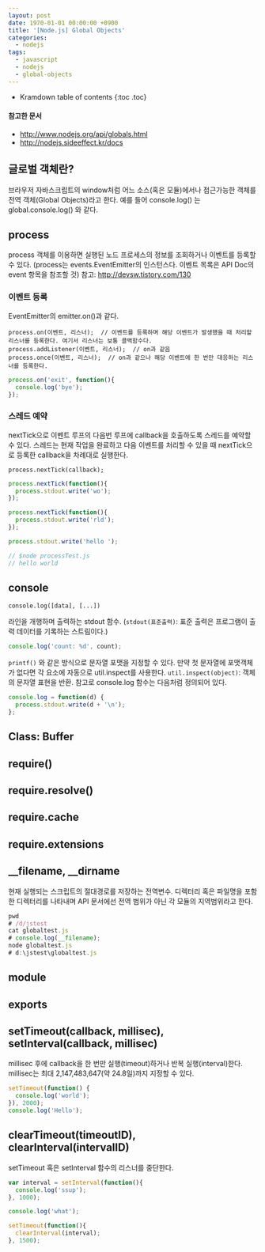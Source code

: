 ```yaml
---
layout: post
date: 1970-01-01 00:00:00 +0900
title: '[Node.js] Global Objects'
categories:
  - nodejs
tags:
  - javascript
  - nodejs
  - global-objects
---
```


* Kramdown table of contents
{:toc .toc}

#### 참고한 문서

- http://www.nodejs.org/api/globals.html
- http://nodejs.sideeffect.kr/docs

## 글로벌 객체란?

브라우저 자바스크립트의 window처럼 어느 소스(혹은 모듈)에서나 접근가능한 객체를 전역 객체(Global Objects)라고 한다.
예를 들어 console.log() 는 global.console.log() 와 같다.

## process

process 객체를 이용하면 실행된 노드 프로세스의 정보를 조회하거나 이벤트를 등록할 수 있다. (process는 events.EventEmitter의 인스턴스다. 이벤트 목록은 API Doc의 event 항목을 참조할 것)
참고: http://devsw.tistory.com/130

### 이벤트 등록

EventEmitter의 emitter.on()과 같다.

```
process.on(이벤트, 리스너);  // 이벤트를 등록하며 해당 이벤트가 발생했을 때 처리할 리스너를 등록한다. 여기서 리스너는 보통 콜백함수다.
process.addListener(이벤트, 리스너);  // on과 같음
process.once(이벤트, 리스너);  // on과 같으나 해당 이벤트에 한 번만 대응하는 리스너를 등록한다.
```

```js
process.on('exit', function(){
  console.log('bye');
});
```

### 스레드 예약

nextTick으로 이벤트 루프의 다음번 루프에 callback을 호출하도록 스레드를 예약할 수 있다. 스레드는 현재 작업을 완료하고 다음 이벤트를 처리할 수 있을 때 nextTick으로 등록한 callback을 차례대로 실행한다.

```
process.nextTick(callback);
```

```js
process.nextTick(function(){
  process.stdout.write('wo');
});

process.nextTick(function(){
  process.stdout.write('rld');
});

process.stdout.write('hello ');

// $node processTest.js
// hello world
```

## console

```
console.log([data], [...])
```

라인을 개행하며 출력하는 stdout 함수. (`stdout(표준출력)`: 표준 출력은 프로그램이 출력 데이터를 기록하는 스트림이다.)

```js
console.log('count: %d', count);
```

`printf()` 와 같은 방식으로 문자열 포맷을 지정할 수 있다. 만약 첫 문자열에 포맷객체가 없다면 각 요소에 자동으로 util.inspect를 사용한다.
`util.inspect(object)`: 객체의 문자열 표현을 반환.
참고로 console.log 함수는 다음처럼 정의되어 있다.

```js
console.log = function(d) {
  process.stdout.write(d + '\n');
};
```

## Class: Buffer


## require()


## require.resolve()


## require.cache


## require.extensions


## __filename, __dirname

현재 실행되는 스크립트의 절대경로를 저장하는 전역변수.
디렉터리 혹은 파일명을 포함한 디렉터리를 나타내며 API 문서에선 전역 범위가 아닌 각 모듈의 지역범위라고 한다.

```js
pwd
# /d/jstest
cat globaltest.js
# console.log(__filename);
node globaltest.js
# d:\jstest\globaltest.js
```

## module


## exports


## setTimeout(callback, millisec), setInterval(callback, millisec)

millisec 후에 callback을 한 번만 실행(timeout)하거나 반복 실행(interval)한다. millisec는 최대 2,147,483,647(약 24.8일)까지 지정할 수 있다.

```js
setTimeout(function() {
  console.log('world');
}), 2000);
console.log('Hello');
```

## clearTimeout(timeoutID), clearInterval(intervalID)

setTimeout 혹은 setInterval 함수의 리스너를 중단한다.

```js
var interval = setInterval(function(){
  console.log('ssup');
}, 1000);

console.log('what');

setTimeout(function(){
  clearInterval(interval);
}, 1500);
```
